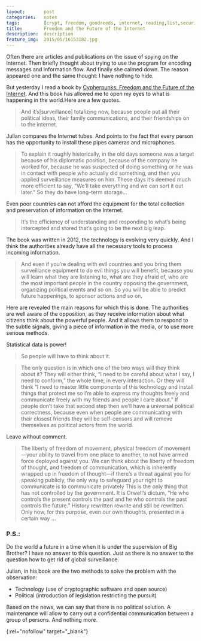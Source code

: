 ```yaml
---
layout:       post
categories:   notes
tags:         [crypt, freedom, goodreeds, internet, reading,list,security]
title:        Freedom and the Future of the Internet
description:  description
feature_img:  2015/05/16153182.jpg
---
```


Often there are articles and publications on the issue of spying on the Internet. Then briefly thought about trying to use the program for encoding messages and information flow. And finally she calmed down. The reason appeared one and the same thought: I have nothing to hide.

But yesterday I read a book by [Cypherpunks: Freedom and the Future of the Internet][0]. And this book has allowed me to open my eyes to what is happening in the world.Here are a few quotes.

> And it’s[surveillance] totalizing now, because people put all their political ideas, their family communications, and their friendships on to the internet.

Julian compares the Internet tubes. And points to the fact that every person has the opportunity to install these pipes cameras and microphones. 

> To explain it roughly historically, in the old days someone was a target because of his diplomatic position, because of the company he worked for, because he was suspected of doing something or he was in contact with people who actually did something, and then you applied surveillance measures on him. These days it’s deemed much more efficient to say, “We’ll take everything and we can sort it out later.” So they do have long-term storage...

Even poor countries can not afford the equipment for the total collection and preservation of information on the Internet. 

> It’s the efficiency of understanding and responding to what’s being intercepted and stored that’s going to be the next big leap.

The book was written in 2012, the technology is evolving very quickly. And I think the authorities already have all the necessary tools to process incoming information.

> And even if you’re dealing with evil countries and you bring them surveillance equipment to do evil things you will benefit, because you will learn what they are listening to, what are they afraid of, who are the most important people in the country opposing the government, organizing political events and so on. So you will be able to predict future happenings, to sponsor actions and so on.

Here are revealed the main reasons for which this is done. The authorities are well aware of the opposition, as they receive information about what citizens think about the powerful people. And it allows them to respond to the subtle signals, giving a piece of information in the media, or to use more serious methods.

Statistical data is power!

> So people will have to think about it.

> The only question is in which one of the two ways will they think about it? They will either think, “I need to be careful about what I say, I need to conform,” the whole time, in every interaction. Or they will think “I need to master little components of this technology and install things that protect me so I’m able to express my thoughts freely and communicate freely with my friends and people I care about.” If people don’t take that second step then we’ll have a universal political correctness, because even when people are communicating with their closest friends they will be self-censors and will remove themselves as political actors from the world.

Leave without comment.

> The liberty of freedom of movement, physical freedom of movement—your ability to travel from one place to another, to not have armed force deployed against you. We can think about the liberty of freedom of thought, and freedom of communication, which is inherently wrapped up in freedom of thought—if there’s a threat against you for speaking publicly, the only way to safeguard your right to communicate is to communicate privately
This is the only thing that has not controlled by the government.
It is Orwell’s dictum, “He who controls the present controls the past and he who controls the past controls the future.”
History rewritten rewrite and still be rewritten. Only now, for this purpose, even our own thoughts, presented in a certain way ...

### P.S.:

Do the world a future in a time when it is under the supervision of Big Brother? I have no answer to this question. Just as there is no answer to the question how to get rid of global surveillance.

Julian, in his book are the two methods to solve the problem with the observation:

- Technology (use of cryptographic software and open source)
- Political (introduction of legislation restricting the pursuit)

Based on the news, we can say that there is no political solution. A maintenance will allow to carry out a confidential communication between a group of persons.
And nothing more.

[0]: http://www.amazon.com/Cypherpunks-Julian-Assange-ebook/dp/B00AZBI4IO/
{:rel="nofollow" target="_blank"}
